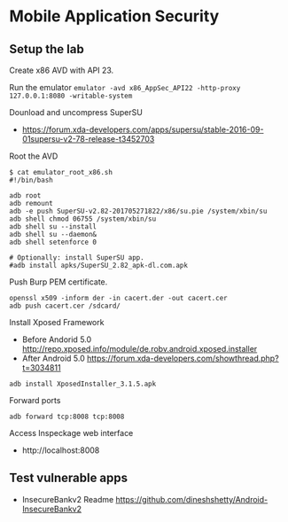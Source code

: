 # Mobile Application Security

## Setup the lab

Create x86 AVD with API 23.

Run the emulator
``emulator -avd x86_AppSec_API22 -http-proxy 127.0.0.1:8080 -writable-system``

Dounload and uncompress SuperSU
- https://forum.xda-developers.com/apps/supersu/stable-2016-09-01supersu-v2-78-release-t3452703

Root the AVD

```
$ cat emulator_root_x86.sh
#!/bin/bash

adb root
adb remount
adb -e push SuperSU-v2.82-201705271822/x86/su.pie /system/xbin/su
adb shell chmod 06755 /system/xbin/su
adb shell su --install
adb shell su --daemon&
adb shell setenforce 0

# Optionally: install SuperSU app.
#adb install apks/SuperSU_2.82_apk-dl.com.apk
```

Push Burp PEM certificate.

```
openssl x509 -inform der -in cacert.der -out cacert.cer
adb push cacert.cer /sdcard/
```

Install Xposed Framework
- Before Andorid 5.0 http://repo.xposed.info/module/de.robv.android.xposed.installer
- After Android 5.0 https://forum.xda-developers.com/showthread.php?t=3034811

``adb install XposedInstaller_3.1.5.apk``

Forward ports

``adb forward tcp:8008 tcp:8008``

Access Inspeckage web interface 
- http://localhost:8008

## Test vulnerable apps

- InsecureBankv2 Readme https://github.com/dineshshetty/Android-InsecureBankv2